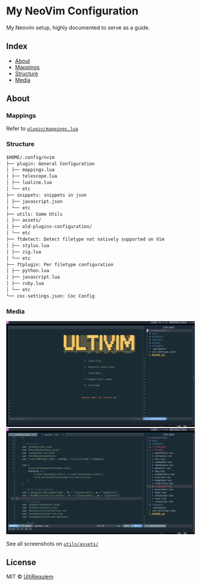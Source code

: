 # My NeoVim Configuration

My Neovim setup, highly documented to serve as a guide.

## Index

- [About](#About)
- [Mappings](#Mappings)
- [Structure](#Structure)
- [Media](#Media)

## About

### Mappings

Refer to [`plugin/mappings.lua`](./plugin/mappings.lua)

### Structure

```markdown
$HOME/.config/nvim
├── plugin: General Configuration
│ ├── mappings.lua
│ ├── telescope.lua
│ ├── lualine.lua
│ └── etc
├── snippets: snippets in json
│ ├── javascript.json
│ └── etc
├── utils: Some Utils
│ ├── assets/
│ ├── old-plugins-configuration/
│ └── etc
├── ftdetect: Detect filetype not natively supported on Vim
│ ├── stylus.lua
│ ├── zig.lua
│ └── etc
├── ftplugin: Per filetype configuration
│ ├── python.lua
│ ├── javascript.lua
│ ├── ruby.lua
│ └── etc
└── coc-settings.json: Coc Config
```

### Media

![Dashboard Screenshot](./utils/assets/dashboard.png)
![Text Editor Screenshot](./utils/assets/text-editing.png)

See all screenshots on [`utils/assets/`](./utils/assets)

## License

MIT © [UltiRequiem](https://github.com/UltiRequiem)
